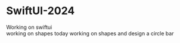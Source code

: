 # SwiftUI-2024
Working on swiftui  
working on shapes today
working on shapes and design a circle bar 
